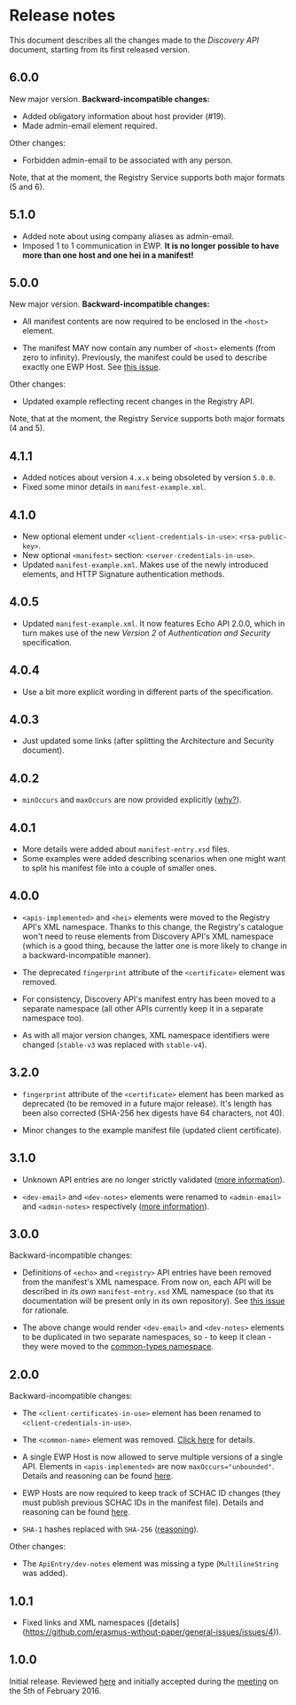 Release notes
=============

This document describes all the changes made to the *Discovery API* document,
starting from its first released version.


6.0.0
-----

New major version. **Backward-incompatible changes:**

* Added obligatory information about host provider (#19).
* Made admin-email element required.

Other changes:

* Forbidden admin-email to be associated with any person.

Note, that at the moment, the Registry Service supports both major formats (5 and 6).


5.1.0
-----

* Added note about using company aliases as admin-email.
* Imposed 1 to 1 communication in EWP.
  **It is no longer possible to have more than one host and one hei in a manifest!**


5.0.0
-----

New major version. **Backward-incompatible changes:**

* All manifest contents are now required to be enclosed in the `<host>`
  element.

* The manifest MAY now contain any number of `<host>` elements (from zero to
  infinity). Previously, the manifest could be used to describe exactly one EWP
  Host. See
  [this issue](https://github.com/erasmus-without-paper/ewp-specs-api-discovery/issues/7).

Other changes:

* Updated example reflecting recent changes in the Registry API.

Note, that at the moment, the Registry Service supports both major formats (4 and 5).


4.1.1
-----

* Added notices about version `4.x.x` being obsoleted by version `5.0.0`.
* Fixed some minor details in `manifest-example.xml`.


4.1.0
-----

* New optional element under `<client-credentials-in-use>`: `<rsa-public-key>`.
* New optional `<manifest>` section: `<server-credentials-in-use>`.
* Updated `manifest-example.xml`. Makes use of the newly introduced elements,
  and HTTP Signature authentication methods.


4.0.5
-----

* Updated `manifest-example.xml`. It now features Echo API 2.0.0, which in turn
  makes use of the new *Version 2* of *Authentication and Security*
  specification.


4.0.4
-----

* Use a bit more explicit wording in different parts of the specification.


4.0.3
-----

* Just updated some links (after splitting the Architecture and Security
  document).


4.0.2
-----

* `minOccurs` and `maxOccurs` are now provided explicitly
  ([why?](https://github.com/erasmus-without-paper/general-issues/issues/22)).


4.0.1
-----

* More details were added about `manifest-entry.xsd` files.
* Some examples were added describing scenarios when one might want to split
  his manifest file into a couple of smaller ones.


4.0.0
-----

* `<apis-implemented>` and `<hei>` elements were moved to the Registry API's
  XML namespace. Thanks to this change, the Registry's catalogue won't need to
  reuse elements from Discovery API's XML namespace (which is a good thing,
  because the latter one is more likely to change in a backward-incompatible
  manner).

* The deprecated `fingerprint` attribute of the `<certificate>` element was
  removed.

* For consistency, Discovery API's manifest entry has been moved to a separate
  namespace (all other APIs currently keep it in a separate namespace too).

* As with all major version changes, XML namespace identifiers were changed
  (`stable-v3` was replaced with `stable-v4`).


3.2.0
-----

* `fingerprint` attribute of the `<certificate>` element has been marked as
  deprecated (to be removed in a future major release). It's length has been
  also corrected (SHA-256 hex digests have 64 characters, not 40).

* Minor changes to the example manifest file (updated client certificate).


3.1.0
-----

* Unknown API entries are no longer strictly validated
  ([more information](https://github.com/erasmus-without-paper/ewp-specs-api-discovery/issues/9)).

* `<dev-email>` and `<dev-notes>` elements were renamed to `<admin-email>` and
  `<admin-notes>` respectively
  ([more information](https://github.com/erasmus-without-paper/ewp-specs-api-discovery/issues/8)).


3.0.0
-----

Backward-incompatible changes:

* Definitions of `<echo>` and `<registry>` API entries have been removed from
  the manifest's XML namespace. From now on, each API will be described in *its
  own* `manifest-entry.xsd` XML namespace (so that its documentation will be
  present only in its own repository). See
  [this issue](https://github.com/erasmus-without-paper/ewp-specs-api-discovery/issues/6)
  for rationale.

* The above change would render `<dev-email>` and `<dev-notes>` elements to be
  duplicated in two separate namespaces, so - to keep it clean - they were
  moved to the
  [common-types namespace](https://github.com/erasmus-without-paper/ewp-specs-architecture/blob/stable-v1/common-types.xsd).


2.0.0
-----

Backward-incompatible changes:

* The `<client-certificates-in-use>` element has been renamed to
  `<client-credentials-in-use>`.

* The `<common-name>` element was removed.
  [Click here](https://github.com/erasmus-without-paper/ewp-specs-architecture/issues/2)
  for details.

* A single EWP Host is now allowed to serve multiple versions of a single API.
  Elements in `<apis-implemented>` are now `maxOccurs="unbounded"`. Details
  and reasoning can be found
  [here](https://github.com/erasmus-without-paper/ewp-specs-architecture/issues/6).

* EWP Hosts are now required to keep track of SCHAC ID changes (they must
  publish previous SCHAC IDs in the manifest file). Details and reasoning can
  be found [here](https://github.com/erasmus-without-paper/ewp-specs-api-discovery/issues/4).

* `SHA-1` hashes replaced with `SHA-256`
  ([reasoning](https://github.com/erasmus-without-paper/ewp-specs-api-discovery/issues/2)).

Other changes:

* The `ApiEntry/dev-notes` element was missing a type (`MultilineString` was
  added).


1.0.1
-----

* Fixed links and XML namespaces
  ([details] (https://github.com/erasmus-without-paper/general-issues/issues/4)).


1.0.0
-----

Initial release. Reviewed
[here](https://github.com/erasmus-without-paper/ewp-specs-api-discovery/pull/1/files)
and initially accepted during the
[meeting](https://github.com/erasmus-without-paper/general-issues/issues/3)
on the 5th of February 2016.

